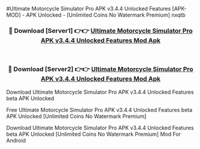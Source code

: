 #Ultimate Motorcycle Simulator Pro APK v3.4.4 Unlocked Features [APK-MOD] - APK Unlocked - [Unlimited Coins No Watermark Premium] nxqtb



<div align="center">

<h3>🔴 Download [Server1] 👉👉 <a href="https://momento.my/?title=Ultimate_Motorcycle_Simulator_Pro_APK_v3.4.4_Unlocked_Features">Ultimate Motorcycle Simulator Pro APK v3.4.4 Unlocked Features Mod Apk</a></h3><br>

<h3>🔴 Download [Server2] 👉👉 <a href="https://momento.my/?title=Ultimate_Motorcycle_Simulator_Pro_APK_v3.4.4_Unlocked_Features">Ultimate Motorcycle Simulator Pro APK v3.4.4 Unlocked Features Mod Apk</a></h3>
</div>



Download Ultimate Motorcycle Simulator Pro APK v3.4.4 Unlocked Features beta APK Unlocked

Free Ultimate Motorcycle Simulator Pro APK v3.4.4 Unlocked Features beta APK Unlocked [Unlimited Coins No Watermark Premium]

Download Ultimate Motorcycle Simulator Pro APK v3.4.4 Unlocked Features beta APK Unlocked [Unlimited Coins No Watermark Premium] Mod For Android
